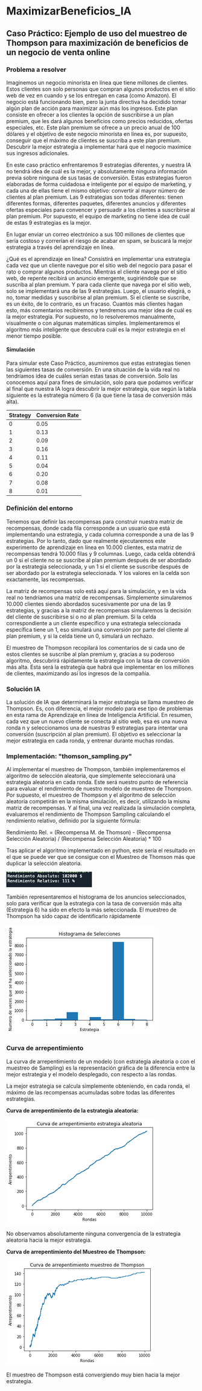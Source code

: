 # MaximizarBeneficios_IA

## Caso Práctico: Ejemplo de uso del muestreo de Thompson para maximización de beneficios de un negocio de venta online

### Problema a resolver

Imaginemos un negocio minorista en línea que tiene millones de clientes. Estos clientes son solo personas que compran algunos
productos en el sitio web de vez en cuando y se los entregan en casa (como Amazon). El negocio está funcionando bien, pero
la junta directiva ha decidido tomar algún plan de acción para maximizar aún más los ingresos. Este plan consiste en ofrecer
a los clientes la opción de suscribirse a un plan premium, que les dará algunos beneficios como precios reducidos, ofertas
especiales, etc. Este plan premium se ofrece a un precio anual de 100 dólares y el objetivo de este negocio minorista en línea
es, por supuesto, conseguir que el máximo de clientes se suscriba a este plan premium. Descubrir la mejor estrategia a
implementar hará que el negocio maximice sus ingresos adicionales.

En este caso práctico enfrentaremos 9 estrategias diferentes, y nuestra IA no tendrá idea de cuál es la mejor, y absolutamente
ninguna información previa sobre ninguna de sus tasas de conversión. Estas estrategias fueron elaboradas de forma cuidadosa e
inteligente por el equipo de marketing, y cada una de ellas tiene el mismo objetivo: convertir al mayor número de clientes al
plan premium. Las 9 estrategias son todas diferentes: tienen diferentes formas, diferentes paquetes, diferentes
anuncios y diferentes ofertas especiales para convencer y persuadir a los clientes a suscribirse al plan premium. Por supuesto,
el equipo de marketing no tiene idea de cuál de estas 9 estrategias es la mejor. 

En lugar enviar un correo electrónico a sus 100 millones de clientes que sería costoso y correrían el riesgo de acabar en spam,
se buscará la mejor estrategia a través del aprendizaje en línea.

¿Qué es el aprendizaje en línea? Consistirá en implementar una estrategia cada vez que un cliente navegue por el sitio web
del negocio para pasar el rato o comprar algunos productos. Mientras el cliente navega por el sitio web, de repente recibirá
un anuncio emergente, sugiriéndole que se suscriba al plan premium. Y para cada cliente que navega por el sitio web, solo se
implementará una de las 9 estrategias. Luego, el usuario elegirá, o no, tomar medidas y suscribirse al plan premium. Si el
cliente se suscribe, es un éxito, de lo contrario, es un fracaso. Cuantos más clientes hagan esto, más comentarios recibiremos
y tendremos una mejor idea de cuál es la mejor estrategia. Por supuesto, no lo resolveremos manualmente, 
visualmente o con algunas matemáticas simples. Implementaremos el algoritmo más inteligente que descubra cuál
es la mejor estrategia en el menor tiempo posible. 

#### Simulación

Para simular este Caso Práctico, asumiremos que estas estrategias tienen las siguientes tasas de conversión. En una situación de la vida real no tendríamos idea de cuáles serían estas tasas de conversión. Solo las conocemos aquí para fines de simulación, solo para que podamos verificar al final que nuestra IA logra descubrir la mejor estrategia, que según la tabla siguiente es la estrategia número 6 (la que tiene la tasa de conversión más alta).

  
Strategy | Conversion Rate
---------| ----------------
0        | 0.05
1        | 0.13
2        | 0.09
3        | 0.16
4        | 0.11
5        | 0.04
6        | 0.20
7        | 0.08
8        | 0.01

### Definición del entorno

Tenemos que definir las recompensas para construir nuestra matriz de recompensas, donde cada fila corresponde a un usuario que está implementando una estrategia, y cada columna corresponde a una de las 9 estrategias. Por lo tanto, dado que realmente ejecutaremos este experimento de aprendizaje en línea en 10.000 clientes, esta matriz de recompensas tendrá 10.000 filas y 9 columnas. Luego, cada celda obtendrá un 0 si el cliente no se suscribe al plan premium después de ser abordado por la estrategia seleccionada, y un 1 si el cliente se suscribe después de ser abordado por la estrategia seleccionada. Y los valores en la celda son exactamente, las recompensas.

La matriz de recompensas solo está aquí para la simulación, y en la vida real no tendríamos una matriz de recompensas. Simplemente simularemos 10.000 clientes siendo abordados sucesivamente por una de las 9 estrategias, y gracias a la matriz de recompensas simularemos la decisión del cliente de suscribirse sí o no al plan premium. Si la celda correspondiente a un cliente específico y una estrategia seleccionada específica tiene un 1, eso simulará una conversión por parte del cliente al plan premium, y si la celda tiene un 0, simulará un rechazo. 

El muestreo de Thompson recopilará los comentarios de si cada uno de estos clientes se suscribe al plan premium  y, gracias a su poderoso algoritmo, descubrirá rápidamente la estrategia con la tasa de conversión más alta. Esta será la estrategía que habrá que implementar en los millones de clientes, maximizando así los ingresos de la compañía.

### Solución IA

La solución de IA que determinará la mejor estrategia se llama muestreo de Thompson. Es, con diferencia, el mejor modelo para ese tipo de problemas en esta rama de Aprendizaje en línea de Inteligencia Artificial. En resumen, cada vez que un nuevo cliente se conecta al sitio web, esa es una nueva ronda n y seleccionamos una de nuestras 9 estrategias para intentar una conversión (suscripción al plan premium). El objetivo es seleccionar la mejor estrategia en cada ronda, y entrenar durante muchas rondas. 

### Implementación: "thomson_sampling.py"

Al implementar el muestreo de Thompson, también implementaremos el algoritmo de selección aleatoria, que simplemente seleccionará una estrategia aleatoria en cada ronda. Este será nuestro punto de referencia para evaluar el rendimiento de nuestro modelo de muestreo de Thompson. Por supuesto, el muestreo de Thompson y el algoritmo de selección aleatoria competirán en la misma simulación, es decir, utilizando la misma matriz de recompensas. Y al final, una vez realizada la simulación completa, evaluaremos el rendimiento de Thompson Sampling calculando el rendimiento relativo, definido por la siguiente fórmula:


Rendimiento Rel. = (Recompensa M. de Thomson) - (Recompensa Selección Aleatoria) / (Recompensa Selección Aleatoria) * 100

Tras aplicar el algoritmo implementado en python, este sería el resultado en el que se puede ver que se consigue con el Muestreo de Thomson más que duplicar la selección aleatoria. 

![Resultado](https://raw.githubusercontent.com/mcpade/MaximizarBeneficios_IA/master/images/Resultado.png)

También representaremos el histograma de los anuncios seleccionados, solo para verificar que la estrategia con la tasa de conversión más alta (Estrategia 6) ha sido en efecto la más seleccionada. El muestreo de Thompson ha sido capaz de identificarlo rápidamente

![Histograma](https://raw.githubusercontent.com/mcpade/MaximizarBeneficios_IA/master/images/HistogramaEstrategias.png)

### Curva de arrepentimiento

La curva de arrepentimiento de un modelo (con estrategia aleatoria o con el muestreo de Sampling) es la representación gráfica de la diferencia entre la mejor estrategia y el modelo desplegado, con respecto a las rondas.

La mejor estrategia se calcula simplemente obteniendo, en cada ronda, el máximo de las recompensas acumuladas sobre todas las diferentes estrategias. 

**Curva de arrepentimiento de la estrategia aleatoria:**

![ArrepentimientoAle](https://raw.githubusercontent.com/mcpade/MaximizarBeneficios_IA/master/images/RegretRS.png)

No observamos absolutamente ninguna convergencia de la estrategia aleatoria hacia la mejor estrategia.

**Curva de arrepentimiento del Muestreo de Thompson:**

![ArrepentimientoAle](https://raw.githubusercontent.com/mcpade/MaximizarBeneficios_IA/master/images/RegretTS.png)

El muestreo de Thompson está convergiendo muy bien hacia la mejor estrategia.
